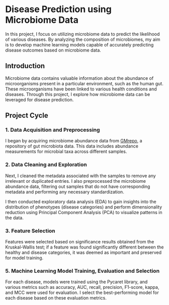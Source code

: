 # Disease Prediction using Microbiome Data

In this project, I focus on utilizing microbiome data to predict the likelihood of various diseases. By analyzing the composition of microbiomes, my aim is to develop machine learning models capable of accurately predicting disease outcomes based on microbiome data.

## Introduction

Microbiome data contains valuable information about the abundance of microorganisms present in a particular environment, such as the human gut. These microorganisms have been linked to various health conditions and diseases. Through this project, I explore how microbiome data can be leveraged for disease prediction.

## Project Cycle

### 1. Data Acquisition and Preprocessing

I began by acquiring microbiome abundance data from [GMrepo](https://evolgeniusteam.github.io/gmrepodocumentation/usage/downloaddatafromgmrepo/), a repository of gut microbiota data. This data includes abundance measurements for microbial taxa across different samples.

### 2. Data Cleaning and Exploration

Next, I cleaned the metadata associated with the samples to remove any irrelevant or duplicated entries. I also preprocessed the microbiome abundance data, filtering out samples that do not have corresponding metadata and performing any necessary standardization.

I then conducted exploratory data analysis (EDA) to gain insights into the distribution of phenotypes (disease categories) and perform dimensionality reduction using Principal Component Analysis (PCA) to visualize patterns in the data.

### 3. Feature Selection

Features were selected based on significance results obtained from the Kruskal-Wallis test; if a feature was found significantly different between the healthy and disease categories, it was deemed as important and preserved for model training.

### 5. Machine Learning Model Training, Evaluation and Selection

For each disease, models were trained using the Pycaret library, and various metrics such as accuracy, AUC, recall, precision, F1-score, kappa, and MCC were used for evaluation. I select the best-performing model for each disease based on these evaluation metrics.

